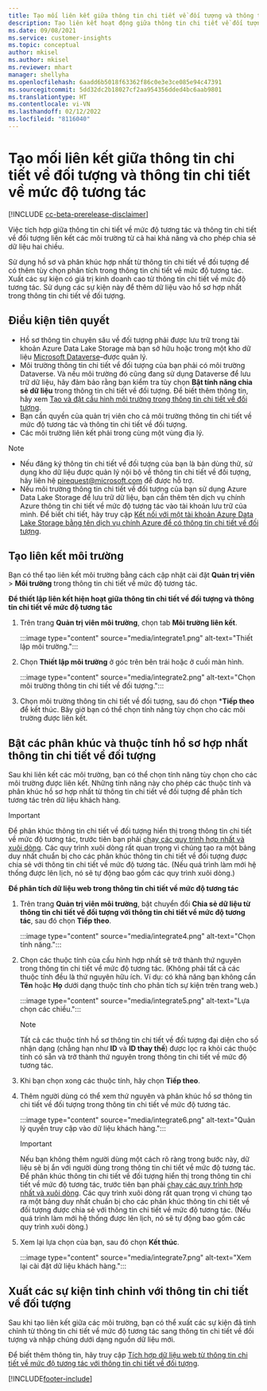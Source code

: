 ```yaml
---
title: Tạo mối liên kết giữa thông tin chi tiết về đối tượng và thông tin chi tiết về mức độ tương tác
description: Tạo liên kết hoạt động giữa thông tin chi tiết về đối tượng và thông tin chi tiết về mức độ tương tác để cho phép chia sẻ dữ liệu theo hai chiều.
ms.date: 09/08/2021
ms.service: customer-insights
ms.topic: conceptual
author: mkisel
ms.author: mkisel
ms.reviewer: mhart
manager: shellyha
ms.openlocfilehash: 6aadd6b5018f63362f86c0e3e3ce085e94c47391
ms.sourcegitcommit: 5dd32dc2b18027cf2aa954356dded4bc6aab9801
ms.translationtype: HT
ms.contentlocale: vi-VN
ms.lasthandoff: 02/12/2022
ms.locfileid: "8116040"
---
```

# <a name="create-a-link-between-audience-insights-and-engagement-insights"></a>Tạo mối liên kết giữa thông tin chi tiết về đối tượng và thông tin chi tiết về mức độ tương tác

[!INCLUDE [cc-beta-prerelease-disclaimer](includes/cc-beta-prerelease-disclaimer.md)]

Việc tích hợp giữa thông tin chi tiết về mức độ tương tác và thông tin chi tiết về đối tượng liên kết các môi trường từ cả hai khả năng và cho phép chia sẻ dữ liệu hai chiều.

Sử dụng hồ sơ và phân khúc hợp nhất từ thông tin chi tiết về đối tượng để có thêm tùy chọn phân tích trong thông tin chi tiết về mức độ tương tác. Xuất các sự kiện có giá trị kinh doanh cao từ thông tin chi tiết về mức độ tương tác. Sử dụng các sự kiện này để thêm dữ liệu vào hồ sơ hợp nhất trong thông tin chi tiết về đối tượng.

## <a name="prerequisites"></a>Điều kiện tiên quyết

- Hồ sơ thông tin chuyên sâu về đối tượng phải được lưu trữ trong tài khoản Azure Data Lake Storage mà bạn sở hữu hoặc trong một kho dữ liệu [Microsoft Dataverse](/powerapps/maker/data-platform/data-platform-intro)&ndash;được quản lý. 
- Môi trường thông tin chi tiết về đối tượng của bạn phải có môi trường Dataverse. Và nếu môi trường đó cũng đang sử dụng Dataverse để lưu trữ dữ liệu, hãy đảm bảo rằng bạn kiểm tra tùy chọn **Bật tính năng chia sẻ dữ liệu** trong thông tin chi tiết về đối tượng. Để biết thêm thông tin, hãy xem [Tạo và đặt cấu hình môi trường trong thông tin chi tiết về đối tượng](../audience-insights/create-environment.md).
- Bạn cần quyền của quản trị viên cho cả môi trường thông tin chi tiết về mức độ tương tác và thông tin chi tiết về đối tượng.
- Các môi trường liên kết phải trong cùng một vùng địa lý.

> [!NOTE]
> - Nếu đăng ký thông tin chi tiết về đối tượng của bạn là bản dùng thử, sử dụng kho dữ liệu được quản lý nội bộ về thông tin chi tiết về đối tượng, hãy liên hệ [pirequest@microsoft.com](mailto:pirequest@microsoft.com) để được hỗ trợ. 
> - Nếu môi trường thông tin chi tiết về đối tượng của bạn sử dụng Azure Data Lake Storage để lưu trữ dữ liệu, bạn cần thêm tên dịch vụ chính Azure thông tin chi tiết về mức độ tương tác vào tài khoản lưu trữ của mình. Để biết chi tiết, hãy truy cập [Kết nối với một tài khoản Azure Data Lake Storage bằng tên dịch vụ chính Azure để có thông tin chi tiết về đối tượng](../audience-insights/connect-service-principal.md). 


## <a name="create-an-environment-link"></a>Tạo liên kết môi trường

Bạn có thể tạo liên kết môi trường bằng cách cập nhật cài đặt **Quản trị viên** > **Môi trường** trong thông tin chi tiết về mức độ tương tác.

**Để thiết lập liên kết hiện hoạt giữa thông tin chi tiết về đối tượng và thông tin chi tiết về mức độ tương tác**

1. Trên trang **Quản trị viên môi trường**, chọn tab **Môi trường liên kết**.

    :::image type="content" source="media/integrate1.png" alt-text="Thiết lập môi trường.":::

1. Chọn **Thiết lập môi trường** ở góc trên bên trái hoặc ở cuối màn hình.

     :::image type="content" source="media/integrate2.png" alt-text="Chọn môi trường thông tin chi tiết về đối tượng.":::

1. Chọn môi trường thông tin chi tiết về đối tượng, sau đó chọn ***Tiếp theo** để kết thúc. Bây giờ bạn có thể chọn tính năng tùy chọn cho các môi trường được liên kết.
 
## <a name="enable-audience-insights-unified-profiles-attributes-and-segments"></a>Bật các phân khúc và thuộc tính hồ sơ hợp nhất thông tin chi tiết về đối tượng

Sau khi liên kết các môi trường, bạn có thể chọn tính năng tùy chọn cho các môi trường được liên kết. Những tính năng này cho phép các thuộc tính và phân khúc hồ sơ hợp nhất từ thông tin chi tiết về đối tượng để phân tích tương tác trên dữ liệu khách hàng.

> [!IMPORTANT]
> Để phân khúc thông tin chi tiết về đối tượng hiển thị trong thông tin chi tiết về mức độ tương tác, trước tiên bạn phải [chạy các quy trình hợp nhất và xuôi dòng](../audience-insights/merge-entities.md). Các quy trình xuôi dòng rất quan trọng vì chúng tạo ra một bảng duy nhất chuẩn bị cho các phân khúc thông tin chi tiết về đối tượng được chia sẻ với thông tin chi tiết về mức độ tương tác. (Nếu quá trình làm mới hệ thống được lên lịch, nó sẽ tự động bao gồm các quy trình xuôi dòng.)

**Để phân tích dữ liệu web trong thông tin chi tiết về mức độ tương tác**

1. Trên trang **Quản trị viên môi trường**, bật chuyển đổi **Chia sẻ dữ liệu từ thông tin chi tiết về đối tượng với thông tin chi tiết về mức độ tương tác**, sau đó chọn **Tiếp theo**.

    :::image type="content" source="media/integrate4.png" alt-text="Chọn tính năng.":::

1. Chọn các thuộc tính của cấu hình hợp nhất sẽ trở thành thứ nguyên trong thông tin chi tiết về mức độ tương tác. (Không phải tất cả các thuộc tính đều là thứ nguyên hữu ích. Ví dụ: có khả năng bạn không cần **Tên** hoặc **Họ** dưới dạng thuộc tính cho phân tích sự kiện trên trang web.)

    :::image type="content" source="media/integrate5.png" alt-text="Lựa chọn các chiều.":::

   >[!NOTE]
   > Tất cả các thuộc tính hồ sơ thông tin chi tiết về đối tượng đại diện cho số nhận dạng (chẳng hạn như **ID** và **ID thay thế**) được lọc ra khỏi các thuộc tính có sẵn và trở thành thứ nguyên trong thông tin chi tiết về mức độ tương tác.

1. Khi bạn chọn xong các thuộc tính, hãy chọn **Tiếp theo**.
1. Thêm người dùng có thể xem thứ nguyên và phân khúc hồ sơ thông tin chi tiết về đối tượng trong thông tin chi tiết về mức độ tương tác.

    :::image type="content" source="media/integrate6.png" alt-text="Quản lý quyền truy cập vào dữ liệu khách hàng.":::

   > [!IMPORTANT]
   > Nếu bạn không thêm người dùng một cách rõ ràng trong bước này, dữ liệu sẽ bị ẩn với người dùng trong thông tin chi tiết về mức độ tương tác.
   > Để phân khúc thông tin chi tiết về đối tượng hiển thị trong thông tin chi tiết về mức độ tương tác, trước tiên bạn phải [chạy các quy trình hợp nhất và xuôi dòng](../audience-insights/merge-entities.md). Các quy trình xuôi dòng rất quan trọng vì chúng tạo ra một bảng duy nhất chuẩn bị cho các phân khúc thông tin chi tiết về đối tượng được chia sẻ với thông tin chi tiết về mức độ tương tác. (Nếu quá trình làm mới hệ thống được lên lịch, nó sẽ tự động bao gồm các quy trình xuôi dòng.)

1. Xem lại lựa chọn của bạn, sau đó chọn **Kết thúc**.

    :::image type="content" source="media/integrate7.png" alt-text="Xem lại cài đặt dữ liệu khách hàng.":::

## <a name="export-refined-events-to-audience-insights"></a>Xuất các sự kiện tinh chỉnh với thông tin chi tiết về đối tượng

Sau khi tạo liên kết giữa các môi trường, bạn có thể xuất các sự kiện đã tinh chỉnh từ thông tin chi tiết về mức độ tương tác sang thông tin chi tiết về đối tượng và nhập chúng dưới dạng nguồn dữ liệu mới. 

Để biết thêm thông tin, hãy truy cập [Tích hợp dữ liệu web từ thông tin chi tiết về mức độ tương tác với thông tin chi tiết về đối tượng](../audience-insights/integrate-engagement-insights.md).

<!--
## Share engagement insights refined events with audience insights

After you create a link between environments, a new option becomes available for you to share [refined events](refined-events.md) with audience insights.

Consider the following when creating refined events for audience insights: 

- Provide a meaningful name for the refined event. It will be used as an activity name in audience insights.
- Select at least the following properties to create an activity in audience insights: 
    - Signal.Action.Name indicates the activity details.
    - Signal.User.Id maps with the customer ID.
    - Signal.View.Uri is a web address as a basis for segments or measures.
    - Signal.Export.Id is a primary key for events.
    - Signal.Timestamp determines the date and time for the activity.

To share refined events:

1. From the engagement insights menu, select **Data** and then select the **Events** tab.
2. On the **Action** menu, select **Share as activity**.

    :::image type="content" source="media/integrate8.png" alt-text="Data shared events settings.":::

3. You can view and stop actively shared events on the **Export and Sharing** tab.
4. -- per Michael K, we need a mock here (Mukesh needs to update to reflect what happens in AUI once a user shares a refined event (i.e. no longer AUI, data wrangler needs to go discover data in the storage, the shared event is available as a DS and entity, correct?)

### Attach refined events shared as activities to unified profiles in audience insights

You can bring customer web activity data from engagement insights into audience insights. In addition to transactional, demographic, or behavioral data, you can view activities on the web in unified customer profiles. You can then use these profiles to get insights such as segments, measures, and predictions for audience activation.

Follow the steps in [data unification](../audience-insights/data-unification.md) to map, match, and merge website authentication information to unified profiles in audience insights.

You can also share refined events that are now available in audience insights, identified as data sources and entities. 

Next, you can relate event data from engagement insights as unified activities in customer profiles.

### Relate refined event data as an activity of a customer profile

After unifying the data, you can configure the activity for the customer profile. For more information, go to [Customer activities](../audience-insights/activities.md).

:::image type="content" source="media/web-event-activity.png" alt-text="Activities page with expanded Edit activity pane.":::

Next, configure the new activity by using mapping elements: 

- **Primary Key**: Signal.Export.Id, a unique ID that is available for every event record in engagement insights. This property is automatically generated.

- **Timestamp**: Signal.Timestamp in the event property.

- **Event**: Signal.Name, the event name that you want to track.

- **Web address**: Signal.View.Uri that refers to the URI of the page that created the event.

- **Details**: Signal.Action.Name to represent the information to associate with the event. The selected property in this case indicates that the event is for email promotion.

- **Activity type**: In this example, we choose the existing activity type WebLog. This selection is a useful filter option to run prediction models or create segments based on this activity type.

- **Set up relationship**: This important setting ties the activity to existing customer profiles. **Signal.User.Id** is the identifier configured in the SDK to be collected. It relates to the user ID in other data sources that are configured in audience insights. 

This example configures the relationship between Signal.User.Id and RetailCustomers:CustomerRetailId, which is the primary key that was identified in the map step of the data unification process.

After processing the activities, you can review customer records and open a customer card to see activities from engagement insights in the timeline. 

> [!TIP]
> To find a customer ID that has an engagement insights activity, go to **Entities** and preview the data for the UnifiedActivity entity. **ActivityTypeDisplay = WebLog** contains the engagement insights activity configured in the preceding example. Copy the customer ID for one of those records and search<!--note from editor: Edit okay? I couldn't quite follow this.-- > for that ID on the **Customers** page.

--> 

[!INCLUDE[footer-include](../includes/footer-banner.md)]
